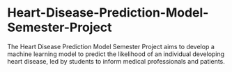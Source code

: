 # Heart-Disease-Prediction-Model-Semester-Project
The Heart Disease Prediction Model Semester Project aims to develop a machine learning model to predict the likelihood of an individual developing heart disease, led by students to inform medical professionals and patients.
